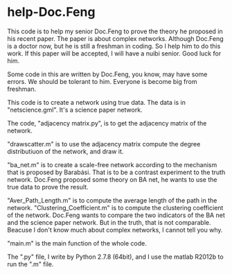 # help-Doc.Feng

This code is to help my senior Doc.Feng to prove the theory he proposed in his recent paper. The paper is about complex networks. Although Doc.Feng is a doctor now, but he is still a freshman in coding. So I help him to do this work. If this paper will be accepted, I will have a nuibi senior. Good luck for him.

Some code in this are written by Doc.Feng, you know, may have some errors. We should be tolerant to him. Everyone is become big from freshman.

This code is to create a network using true data. The data is in "netscience.gml". It's a science paper network.

The code, "adjacency matrix.py", is to get the adjacency matrix of the network.

"drawscatter.m" is to use the adjacency matrix compute the degree distributiuon of the network, and draw it.

"ba_net.m" is to create a scale-free network according to the mechanism that is proposed by Barabási. That is to be a contrast experiment to the truth network. Doc.Feng proposed some theory on BA net, he wants to use the true data to prove the result.

"Aver_Path_Length.m" is to compute the average length of the path in the network. "Clustering_Coefficient.m" is to compute the clustering coefficient of the network. Doc.Feng wants to compare the two indicators of the BA net and the science paper network. But in the truth, that is not comparable. Beacuse I don't know much about complex networks, I cannot tell you why.

"main.m" is the main function of the whole code.

The ".py" file, I write by Python 2.7.8 (64bit), and I use the matlab R2012b to run the ".m" file.